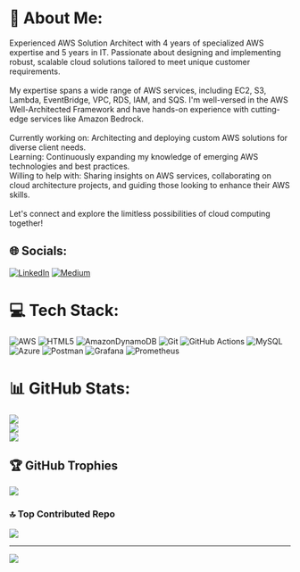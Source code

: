 # 💫 About Me:
Experienced AWS Solution Architect with 4 years of specialized AWS expertise and 5 years in IT. Passionate about designing and implementing robust, scalable cloud solutions tailored to meet unique customer requirements.<br><br>My expertise spans a wide range of AWS services, including EC2, S3, Lambda, EventBridge, VPC, RDS, IAM, and SQS. I'm well-versed in the AWS Well-Architected Framework and have hands-on experience with cutting-edge services like Amazon Bedrock.<br><br>Currently working on: Architecting and deploying custom AWS solutions for diverse client needs.<br>Learning: Continuously expanding my knowledge of emerging AWS technologies and best practices.<br>Willing to help with: Sharing insights on AWS services, collaborating on cloud architecture projects, and guiding those looking to enhance their AWS skills.<br><br>Let's connect and explore the limitless possibilities of cloud computing together!


## 🌐 Socials:
[![LinkedIn](https://img.shields.io/badge/LinkedIn-%230077B5.svg?logo=linkedin&logoColor=white)](https://linkedin.com/in/archit-bidkar-kb248) [![Medium](https://img.shields.io/badge/Medium-12100E?logo=medium&logoColor=white)](https://medium.com/@architbidkar_66467) 

# 💻 Tech Stack:
![AWS](https://img.shields.io/badge/AWS-%23FF9900.svg?style=for-the-badge&logo=amazon-aws&logoColor=white) ![HTML5](https://img.shields.io/badge/html5-%23E34F26.svg?style=for-the-badge&logo=html5&logoColor=white) ![AmazonDynamoDB](https://img.shields.io/badge/Amazon%20DynamoDB-4053D6?style=for-the-badge&logo=Amazon%20DynamoDB&logoColor=white) ![Git](https://img.shields.io/badge/git-%23F05033.svg?style=for-the-badge&logo=git&logoColor=white) ![GitHub Actions](https://img.shields.io/badge/github%20actions-%232671E5.svg?style=for-the-badge&logo=githubactions&logoColor=white) ![MySQL](https://img.shields.io/badge/mysql-4479A1.svg?style=for-the-badge&logo=mysql&logoColor=white) ![Azure](https://img.shields.io/badge/azure-%230072C6.svg?style=for-the-badge&logo=microsoftazure&logoColor=white) ![Postman](https://img.shields.io/badge/Postman-FF6C37?style=for-the-badge&logo=postman&logoColor=white) ![Grafana](https://img.shields.io/badge/grafana-%23F46800.svg?style=for-the-badge&logo=grafana&logoColor=white) ![Prometheus](https://img.shields.io/badge/Prometheus-E6522C?style=for-the-badge&logo=Prometheus&logoColor=white)
# 📊 GitHub Stats:
![](https://github-readme-stats.vercel.app/api?username=Arch920&theme=chartreuse-dark&hide_border=false&include_all_commits=true&count_private=true)<br/>
![](https://nirzak-streak-stats.vercel.app/?user=Arch920&theme=chartreuse-dark&hide_border=false)<br/>
![](https://github-readme-stats.vercel.app/api/top-langs/?username=Arch920&theme=chartreuse-dark&hide_border=false&include_all_commits=true&count_private=true&layout=compact)

## 🏆 GitHub Trophies
![](https://github-profile-trophy.vercel.app/?username=Arch920&theme=radical&no-frame=true&no-bg=false&margin-w=4)

### 🔝 Top Contributed Repo
![](https://github-contributor-stats.vercel.app/api?username=Arch920&limit=5&theme=chartreuse-dark&combine_all_yearly_contributions=true)

---
[![](https://visitcount.itsvg.in/api?id=Arch920&icon=0&color=0)](https://visitcount.itsvg.in)

<!-- Proudly created with GPRM ( https://gprm.itsvg.in ) -->
